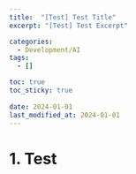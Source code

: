 ```yaml
---
title:  "[Test] Test Title"
excerpt: "[Test] Test Excerpt"

categories:
  - Development/AI
tags:
  - []

toc: true
toc_sticky: true
 
date: 2024-01-01
last_modified_at: 2024-01-01
---
```


# 1. Test  
